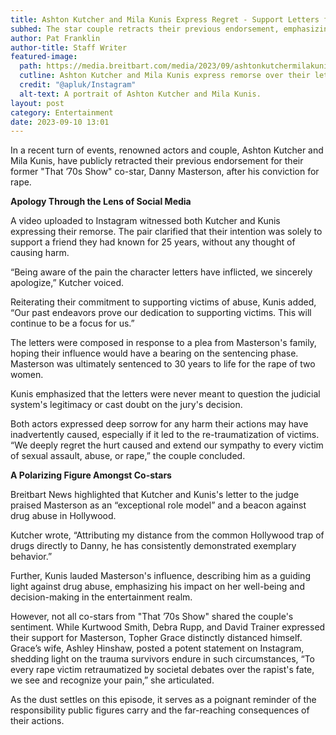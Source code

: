 ```yaml
---
title: Ashton Kutcher and Mila Kunis Express Regret - Support Letters for Convicted Rapist Danny Masterson Cause Uproar
subhed: The star couple retracts their previous endorsement, emphasizing their longstanding commitment to supporting victims of abuse.
author: Pat Franklin
author-title: Staff Writer
featured-image: 
  path: https://media.breitbart.com/media/2023/09/ashtonkutchermilakunis2-640x480.jpg
  cutline: Ashton Kutcher and Mila Kunis express remorse over their letters in support of Danny Masterson.
  credit: "@apluk/Instagram"
  alt-text: A portrait of Ashton Kutcher and Mila Kunis.
layout: post
category: Entertainment
date: 2023-09-10 13:01
---
```


In a recent turn of events, renowned actors and couple, Ashton Kutcher and Mila Kunis, have publicly retracted their previous endorsement for their former "That ’70s Show" co-star, Danny Masterson, after his conviction for rape.

**Apology Through the Lens of Social Media**

A video uploaded to Instagram witnessed both Kutcher and Kunis expressing their remorse. The pair clarified that their intention was solely to support a friend they had known for 25 years, without any thought of causing harm.

“Being aware of the pain the character letters have inflicted, we sincerely apologize,” Kutcher voiced.

Reiterating their commitment to supporting victims of abuse, Kunis added, “Our past endeavors prove our dedication to supporting victims. This will continue to be a focus for us.”

The letters were composed in response to a plea from Masterson's family, hoping their influence would have a bearing on the sentencing phase. Masterson was ultimately sentenced to 30 years to life for the rape of two women.

Kunis emphasized that the letters were never meant to question the judicial system's legitimacy or cast doubt on the jury's decision.

Both actors expressed deep sorrow for any harm their actions may have inadvertently caused, especially if it led to the re-traumatization of victims. “We deeply regret the hurt caused and extend our sympathy to every victim of sexual assault, abuse, or rape,” the couple concluded.

**A Polarizing Figure Amongst Co-stars**

Breitbart News highlighted that Kutcher and Kunis's letter to the judge praised Masterson as an “exceptional role model” and a beacon against drug abuse in Hollywood.

Kutcher wrote, “Attributing my distance from the common Hollywood trap of drugs directly to Danny, he has consistently demonstrated exemplary behavior.”

Further, Kunis lauded Masterson's influence, describing him as a guiding light against drug abuse, emphasizing his impact on her well-being and decision-making in the entertainment realm.

However, not all co-stars from "That ’70s Show" shared the couple's sentiment. While Kurtwood Smith, Debra Rupp, and David Trainer expressed their support for Masterson, Topher Grace distinctly distanced himself. Grace’s wife, Ashley Hinshaw, posted a potent statement on Instagram, shedding light on the trauma survivors endure in such circumstances, “To every rape victim retraumatized by societal debates over the rapist's fate, we see and recognize your pain,” she articulated.

As the dust settles on this episode, it serves as a poignant reminder of the responsibility public figures carry and the far-reaching consequences of their actions.
